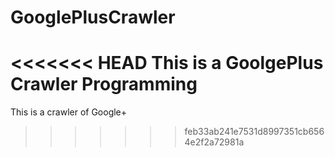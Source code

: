 GooglePlusCrawler
=================

<<<<<<< HEAD
This is a GoolgePlus Crawler Programming
=======
This is a crawler of Google+
>>>>>>> feb33ab241e7531d8997351cb6564e2f2a72981a

